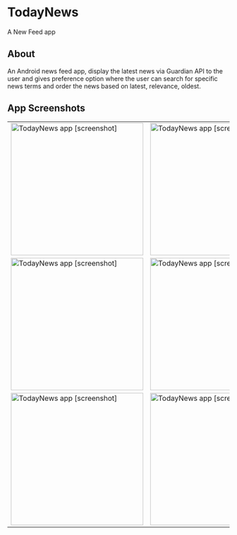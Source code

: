 # TodayNews
A New Feed app
## About
An Android news feed app, display the latest news via Guardian API to the user and gives preference option where the user can search for specific news terms and order the news based on latest, relevance, oldest.

## App Screenshots
<table>
<tbody>
<tr>
<td><img src="https://i.imgur.com/Jjp5FUt.png" alt="TodayNews app [screenshot]" width="300" /></td>
<td><img src="https://i.imgur.com/KX84dAq.png" alt="TodayNews app [screenshot]" width="300" /></td>
<td><img src="https://i.imgur.com/SWmhFdz.png" alt="TodayNews app [screenshot]" width="300" /></td>
</tr>
<tr>
<td><img src="https://i.imgur.com/026eU40.png" alt="TodayNews app [screenshot]" width="300" /></td>
<td><img src="https://i.imgur.com/6AlTQuG.png" alt="TodayNews app [screenshot]" width="300" /></td>
<td><img src="https://i.imgur.com/Hl8rKVM.png" alt="TodayNews app [screenshot]" width="300" /></td>
</tr>
<tr>
<td><img src="https://i.imgur.com/7XboY3m.png" alt="TodayNews app [screenshot]" width="300" /></td>
<td><img src="https://i.imgur.com/lVaCLR8.png" alt="TodayNews app [screenshot]" width="300" /></td>
</tr>
</tbody>
</table>



